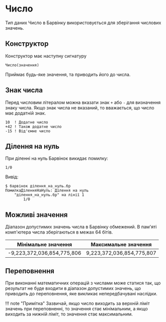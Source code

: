 # Число

Тип даних Число в Барвінку використовується для зберігання числових значень.

## Конструктор

Конструктор має наступну сигнатуру

``` periwinkle linenums="0"
Число(значення)
```
Приймає будь-яке значення, та приводить його до числа.

## Знак числа

Перед числовим літералом можна вказати знак `+` або `-` для визначення знаку числа. Якщо знак числа не вказаний, то вважається, що число має додатній знак.

``` periwinkle linenums="0"
10  ! Додатне число
+42 ! Також додатне число
-15 ! Від'ємне число
```

## Ділення на нуль

При діленні на нуль Барвінок викидає помилку:

``` periwinkle linenums="0" title="ділення_на_нуль.бр"
1/0
```

Вивід:

``` console linenums="0"
$ барвінок ділення_на_нуль.бр
ПомилкаДіленняНаНуль: Ділення на нуль
    "ділення_на_нуль.бр" на лінії 1
        1/0
```

## Можливі значення

Діапазон допустимих значень числа в Барвінку обмежений. В пам'яті комп'ютера числа зберігаються в межах 64 бітів.

| Мінімальне значення        | Максимальне значення      |
| -------------------------- | ------------------------- |
| -9,223,372,036,854,775,806 | 9,223,372,036,854,775,807 |

## Переповнення
При виконанні математичних операцій з числами може статися так, що результат не буде входити в діапазон допустимих значень, що приводить до переповнення, яке викликає непередбачувані наслідки.

!!! note "Примітка"
    Зазвичай, якщо число виходить за верхній ліміт значень при переповненні, то значення стає мінімальним, а якщо виходить за нижній ліміт, то значення стає максимальним.
